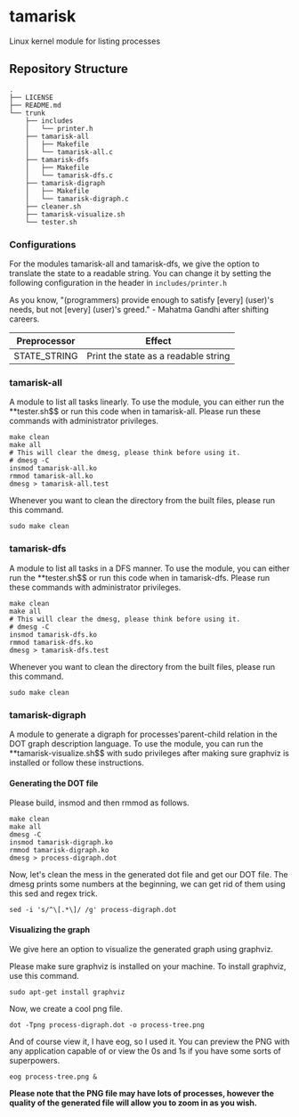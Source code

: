 # tamarisk
Linux kernel module for listing processes
## Repository Structure
```
.
├── LICENSE
├── README.md
└── trunk
    ├── includes
    │   └── printer.h
    ├── tamarisk-all
    │   ├── Makefile
    │   └── tamarisk-all.c
    ├── tamarisk-dfs
    │   ├── Makefile
    │   └── tamarisk-dfs.c
    ├── tamarisk-digraph
    │   ├── Makefile
    │   └── tamarisk-digraph.c
    ├── cleaner.sh
    ├── tamarisk-visualize.sh
    └── tester.sh
```
### Configurations

For the modules tamarisk-all and tamarisk-dfs, we give the option to translate the state to a readable string. You can change it by setting the following configuration in the header in ``includes/printer.h``

As you know, "(programmers) provide enough to satisfy \[every\] (user)'s needs, but not \[every\] (user)'s greed." - Mahatma Gandhi after shifting careers.

Preprocessor | Effect
------------ | -------------
STATE_STRING | Print the state as a readable string

### tamarisk-all
A module to list all tasks linearly. To use the module, you can either run the **tester.sh$$ or run this code when in tamarisk-all. Please run these commands with administrator privileges.
```
make clean
make all
# This will clear the dmesg, please think before using it.
# dmesg -C
insmod tamarisk-all.ko
rmmod tamarisk-all.ko
dmesg > tamarisk-all.test
```
Whenever you want to clean the directory from the built files, please run this command.
```
sudo make clean
```
### tamarisk-dfs
A module to list all tasks in a DFS manner. To use the module, you can either run the **tester.sh$$ or run this code when in tamarisk-dfs. Please run these commands with administrator privileges.
```
make clean
make all
# This will clear the dmesg, please think before using it.
# dmesg -C
insmod tamarisk-dfs.ko
rmmod tamarisk-dfs.ko
dmesg > tamarisk-dfs.test
```
Whenever you want to clean the directory from the built files, please run this command.
```
sudo make clean
```
### tamarisk-digraph
A module to generate a digraph for processes'parent-child relation in the DOT graph description language. To use the module, you can run the **tamarisk-visualize.sh$$ with sudo privileges after making sure graphviz is installed or follow these instructions.
#### Generating the DOT file
Please build, insmod and then rmmod as follows.
```
make clean
make all
dmesg -C
insmod tamarisk-digraph.ko
rmmod tamarisk-digraph.ko
dmesg > process-digraph.dot
```
Now, let's clean the mess in the generated dot file and get our DOT file. The dmesg prints some numbers at the beginning, we can get rid of them using this sed and regex trick.
```
sed -i 's/^\[.*\]/ /g' process-digraph.dot
```
#### Visualizing the graph
We give here an option to visualize the generated graph using graphviz.

Please make sure graphviz is installed on your machine. To install graphviz, use this command.
```
sudo apt-get install graphviz
```
Now, we create a cool png file.
```
dot -Tpng process-digraph.dot -o process-tree.png
```
And of course view it, I have eog, so I used it. You can preview the PNG with any application capable of or view the 0s and 1s if you have some sorts of superpowers.
```
eog process-tree.png &
```
**Please note that the PNG file may have lots of processes, however the quality of the generated file will allow you to zoom in as you wish.**
